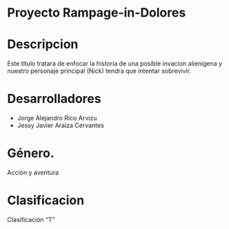 # Proyecto Rampage-in-Dolores
# Descripcion 
Este titulo tratara de enfocar la historia de una posible invacion alienigena y nuestro personaje principal (Nick) tendra que intentar sobrevivir.

# Desarrolladores
- Jorge Alejandro Rico Arvizu
- Jessy Javier Araiza Cervantes 

# Género.
Acción y aventura

# Clasificacion
Clasificación “T”

 
